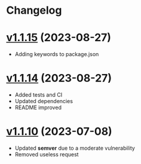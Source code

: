 # Changelog

# [v1.1.15](https://github.com/carvilsi/snoopm/releases/tag/v1.1.15) (2023-08-27)

* Adding keywords to package.json 

# [v1.1.14](https://github.com/carvilsi/snoopm/releases/tag/v1.1.14) (2023-08-27)

* Added tests and CI
* Updated dependencies
* README improved

# [v1.1.10](https://github.com/carvilsi/snoopm/releases/tag/v1.1.10) (2023-07-08)

* Updated **semver** due to a moderate vulnerability 
* Removed useless request 
